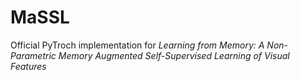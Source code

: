# MaSSL
Official PyTroch implementation for *Learning from Memory: A Non-Parametric Memory Augmented Self-Supervised Learning of Visual Features*
